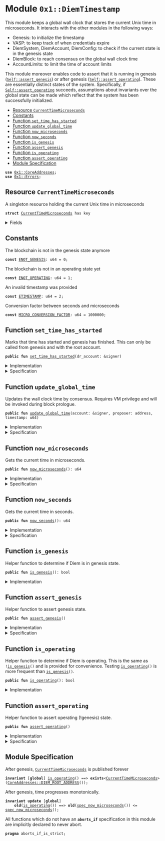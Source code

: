 
<a name="0x1_DiemTimestamp"></a>

# Module `0x1::DiemTimestamp`

This module keeps a global wall clock that stores the current Unix time in microseconds.
It interacts with the other modules in the following ways:

* Genesis: to initialize the timestamp
* VASP: to keep track of when credentials expire
* DiemSystem, DiemAccount, DiemConfig: to check if the current state is in the genesis state
* DiemBlock: to reach consensus on the global wall clock time
* AccountLimits: to limit the time of account limits

This module moreover enables code to assert that it is running in genesis (<code><a href="DiemTimestamp.md#0x1_DiemTimestamp_assert_genesis">Self::assert_genesis</a></code>) or after
genesis (<code><a href="DiemTimestamp.md#0x1_DiemTimestamp_assert_operating">Self::assert_operating</a></code>). These are essentially distinct states of the system. Specifically,
if <code><a href="DiemTimestamp.md#0x1_DiemTimestamp_assert_operating">Self::assert_operating</a></code> succeeds, assumptions about invariants over the global state can be made
which reflect that the system has been successfully initialized.


-  [Resource `CurrentTimeMicroseconds`](#0x1_DiemTimestamp_CurrentTimeMicroseconds)
-  [Constants](#@Constants_0)
-  [Function `set_time_has_started`](#0x1_DiemTimestamp_set_time_has_started)
-  [Function `update_global_time`](#0x1_DiemTimestamp_update_global_time)
-  [Function `now_microseconds`](#0x1_DiemTimestamp_now_microseconds)
-  [Function `now_seconds`](#0x1_DiemTimestamp_now_seconds)
-  [Function `is_genesis`](#0x1_DiemTimestamp_is_genesis)
-  [Function `assert_genesis`](#0x1_DiemTimestamp_assert_genesis)
-  [Function `is_operating`](#0x1_DiemTimestamp_is_operating)
-  [Function `assert_operating`](#0x1_DiemTimestamp_assert_operating)
-  [Module Specification](#@Module_Specification_1)


<pre><code><b>use</b> <a href="CoreAddresses.md#0x1_CoreAddresses">0x1::CoreAddresses</a>;
<b>use</b> <a href="../../../../../../move-stdlib/docs/Errors.md#0x1_Errors">0x1::Errors</a>;
</code></pre>



<a name="0x1_DiemTimestamp_CurrentTimeMicroseconds"></a>

## Resource `CurrentTimeMicroseconds`

A singleton resource holding the current Unix time in microseconds


<pre><code><b>struct</b> <a href="DiemTimestamp.md#0x1_DiemTimestamp_CurrentTimeMicroseconds">CurrentTimeMicroseconds</a> has key
</code></pre>



<details>
<summary>Fields</summary>


<dl>
<dt>
<code>microseconds: u64</code>
</dt>
<dd>

</dd>
</dl>


</details>

<a name="@Constants_0"></a>

## Constants


<a name="0x1_DiemTimestamp_ENOT_GENESIS"></a>

The blockchain is not in the genesis state anymore


<pre><code><b>const</b> <a href="DiemTimestamp.md#0x1_DiemTimestamp_ENOT_GENESIS">ENOT_GENESIS</a>: u64 = 0;
</code></pre>



<a name="0x1_DiemTimestamp_ENOT_OPERATING"></a>

The blockchain is not in an operating state yet


<pre><code><b>const</b> <a href="DiemTimestamp.md#0x1_DiemTimestamp_ENOT_OPERATING">ENOT_OPERATING</a>: u64 = 1;
</code></pre>



<a name="0x1_DiemTimestamp_ETIMESTAMP"></a>

An invalid timestamp was provided


<pre><code><b>const</b> <a href="DiemTimestamp.md#0x1_DiemTimestamp_ETIMESTAMP">ETIMESTAMP</a>: u64 = 2;
</code></pre>



<a name="0x1_DiemTimestamp_MICRO_CONVERSION_FACTOR"></a>

Conversion factor between seconds and microseconds


<pre><code><b>const</b> <a href="DiemTimestamp.md#0x1_DiemTimestamp_MICRO_CONVERSION_FACTOR">MICRO_CONVERSION_FACTOR</a>: u64 = 1000000;
</code></pre>



<a name="0x1_DiemTimestamp_set_time_has_started"></a>

## Function `set_time_has_started`

Marks that time has started and genesis has finished. This can only be called from genesis and with the root
account.


<pre><code><b>public</b> <b>fun</b> <a href="DiemTimestamp.md#0x1_DiemTimestamp_set_time_has_started">set_time_has_started</a>(dr_account: &signer)
</code></pre>



<details>
<summary>Implementation</summary>


<pre><code><b>public</b> <b>fun</b> <a href="DiemTimestamp.md#0x1_DiemTimestamp_set_time_has_started">set_time_has_started</a>(dr_account: &signer) {
    <a href="DiemTimestamp.md#0x1_DiemTimestamp_assert_genesis">assert_genesis</a>();
    <a href="CoreAddresses.md#0x1_CoreAddresses_assert_diem_root">CoreAddresses::assert_diem_root</a>(dr_account);
    <b>let</b> timer = <a href="DiemTimestamp.md#0x1_DiemTimestamp_CurrentTimeMicroseconds">CurrentTimeMicroseconds</a> { microseconds: 0 };
    move_to(dr_account, timer);
}
</code></pre>



</details>

<details>
<summary>Specification</summary>


The friend of this function is <code><a href="Genesis.md#0x1_Genesis_initialize">Genesis::initialize</a></code> which means that
this function can't be verified on its own and has to be verified in
context of Genesis execution.
After time has started, all invariants guarded by <code><a href="DiemTimestamp.md#0x1_DiemTimestamp_is_operating">DiemTimestamp::is_operating</a></code>
will become activated and need to hold.


<pre><code><b>pragma</b> <b>friend</b> = <a href="Genesis.md#0x1_Genesis_initialize">0x1::Genesis::initialize</a>;
<b>include</b> <a href="DiemTimestamp.md#0x1_DiemTimestamp_AbortsIfNotGenesis">AbortsIfNotGenesis</a>;
<b>include</b> <a href="CoreAddresses.md#0x1_CoreAddresses_AbortsIfNotDiemRoot">CoreAddresses::AbortsIfNotDiemRoot</a>{account: dr_account};
<b>ensures</b> <a href="DiemTimestamp.md#0x1_DiemTimestamp_is_operating">is_operating</a>();
</code></pre>



</details>

<a name="0x1_DiemTimestamp_update_global_time"></a>

## Function `update_global_time`

Updates the wall clock time by consensus. Requires VM privilege and will be invoked during block prologue.


<pre><code><b>public</b> <b>fun</b> <a href="DiemTimestamp.md#0x1_DiemTimestamp_update_global_time">update_global_time</a>(account: &signer, proposer: address, timestamp: u64)
</code></pre>



<details>
<summary>Implementation</summary>


<pre><code><b>public</b> <b>fun</b> <a href="DiemTimestamp.md#0x1_DiemTimestamp_update_global_time">update_global_time</a>(
    account: &signer,
    proposer: address,
    timestamp: u64
) <b>acquires</b> <a href="DiemTimestamp.md#0x1_DiemTimestamp_CurrentTimeMicroseconds">CurrentTimeMicroseconds</a> {
    <a href="DiemTimestamp.md#0x1_DiemTimestamp_assert_operating">assert_operating</a>();
    // Can only be invoked by DiemVM signer.
    <a href="CoreAddresses.md#0x1_CoreAddresses_assert_vm">CoreAddresses::assert_vm</a>(account);

    <b>let</b> global_timer = borrow_global_mut&lt;<a href="DiemTimestamp.md#0x1_DiemTimestamp_CurrentTimeMicroseconds">CurrentTimeMicroseconds</a>&gt;(<a href="CoreAddresses.md#0x1_CoreAddresses_DIEM_ROOT_ADDRESS">CoreAddresses::DIEM_ROOT_ADDRESS</a>());
    <b>let</b> now = global_timer.microseconds;
    <b>if</b> (proposer == <a href="CoreAddresses.md#0x1_CoreAddresses_VM_RESERVED_ADDRESS">CoreAddresses::VM_RESERVED_ADDRESS</a>()) {
        // NIL block <b>with</b> null address <b>as</b> proposer. Timestamp must be equal.
        <b>assert</b>(now == timestamp, <a href="../../../../../../move-stdlib/docs/Errors.md#0x1_Errors_invalid_argument">Errors::invalid_argument</a>(<a href="DiemTimestamp.md#0x1_DiemTimestamp_ETIMESTAMP">ETIMESTAMP</a>));
    } <b>else</b> {
        // Normal block. Time must advance
        <b>assert</b>(now &lt; timestamp, <a href="../../../../../../move-stdlib/docs/Errors.md#0x1_Errors_invalid_argument">Errors::invalid_argument</a>(<a href="DiemTimestamp.md#0x1_DiemTimestamp_ETIMESTAMP">ETIMESTAMP</a>));
    };
    global_timer.microseconds = timestamp;
}
</code></pre>



</details>

<details>
<summary>Specification</summary>



<pre><code><b>pragma</b> opaque;
<b>modifies</b> <b>global</b>&lt;<a href="DiemTimestamp.md#0x1_DiemTimestamp_CurrentTimeMicroseconds">CurrentTimeMicroseconds</a>&gt;(<a href="CoreAddresses.md#0x1_CoreAddresses_DIEM_ROOT_ADDRESS">CoreAddresses::DIEM_ROOT_ADDRESS</a>());
<a name="0x1_DiemTimestamp_now$10"></a>
<b>let</b> now = <a href="DiemTimestamp.md#0x1_DiemTimestamp_spec_now_microseconds">spec_now_microseconds</a>();
</code></pre>


Conditions unique for abstract and concrete version of this function.


<pre><code><b>include</b> <a href="DiemTimestamp.md#0x1_DiemTimestamp_AbortsIfNotOperating">AbortsIfNotOperating</a>;
<b>include</b> <a href="CoreAddresses.md#0x1_CoreAddresses_AbortsIfNotVM">CoreAddresses::AbortsIfNotVM</a>;
<b>ensures</b> now == timestamp;
</code></pre>


Conditions we only check for the implementation, but do not pass to the caller.


<pre><code><b>aborts_if</b> [concrete]
    (<b>if</b> (proposer == <a href="CoreAddresses.md#0x1_CoreAddresses_VM_RESERVED_ADDRESS">CoreAddresses::VM_RESERVED_ADDRESS</a>()) {
        now != timestamp // Refers <b>to</b> the now in the pre state
     } <b>else</b>  {
        now &gt;= timestamp
     }
    )
    <b>with</b> <a href="../../../../../../move-stdlib/docs/Errors.md#0x1_Errors_INVALID_ARGUMENT">Errors::INVALID_ARGUMENT</a>;
</code></pre>



</details>

<a name="0x1_DiemTimestamp_now_microseconds"></a>

## Function `now_microseconds`

Gets the current time in microseconds.


<pre><code><b>public</b> <b>fun</b> <a href="DiemTimestamp.md#0x1_DiemTimestamp_now_microseconds">now_microseconds</a>(): u64
</code></pre>



<details>
<summary>Implementation</summary>


<pre><code><b>public</b> <b>fun</b> <a href="DiemTimestamp.md#0x1_DiemTimestamp_now_microseconds">now_microseconds</a>(): u64 <b>acquires</b> <a href="DiemTimestamp.md#0x1_DiemTimestamp_CurrentTimeMicroseconds">CurrentTimeMicroseconds</a> {
    <a href="DiemTimestamp.md#0x1_DiemTimestamp_assert_operating">assert_operating</a>();
    borrow_global&lt;<a href="DiemTimestamp.md#0x1_DiemTimestamp_CurrentTimeMicroseconds">CurrentTimeMicroseconds</a>&gt;(<a href="CoreAddresses.md#0x1_CoreAddresses_DIEM_ROOT_ADDRESS">CoreAddresses::DIEM_ROOT_ADDRESS</a>()).microseconds
}
</code></pre>



</details>

<details>
<summary>Specification</summary>



<pre><code><b>pragma</b> opaque;
<b>include</b> <a href="DiemTimestamp.md#0x1_DiemTimestamp_AbortsIfNotOperating">AbortsIfNotOperating</a>;
<b>ensures</b> result == <a href="DiemTimestamp.md#0x1_DiemTimestamp_spec_now_microseconds">spec_now_microseconds</a>();
</code></pre>




<a name="0x1_DiemTimestamp_spec_now_microseconds"></a>


<pre><code><b>define</b> <a href="DiemTimestamp.md#0x1_DiemTimestamp_spec_now_microseconds">spec_now_microseconds</a>(): u64 {
   <b>global</b>&lt;<a href="DiemTimestamp.md#0x1_DiemTimestamp_CurrentTimeMicroseconds">CurrentTimeMicroseconds</a>&gt;(<a href="CoreAddresses.md#0x1_CoreAddresses_DIEM_ROOT_ADDRESS">CoreAddresses::DIEM_ROOT_ADDRESS</a>()).microseconds
}
</code></pre>



</details>

<a name="0x1_DiemTimestamp_now_seconds"></a>

## Function `now_seconds`

Gets the current time in seconds.


<pre><code><b>public</b> <b>fun</b> <a href="DiemTimestamp.md#0x1_DiemTimestamp_now_seconds">now_seconds</a>(): u64
</code></pre>



<details>
<summary>Implementation</summary>


<pre><code><b>public</b> <b>fun</b> <a href="DiemTimestamp.md#0x1_DiemTimestamp_now_seconds">now_seconds</a>(): u64 <b>acquires</b> <a href="DiemTimestamp.md#0x1_DiemTimestamp_CurrentTimeMicroseconds">CurrentTimeMicroseconds</a> {
    <a href="DiemTimestamp.md#0x1_DiemTimestamp_now_microseconds">now_microseconds</a>() / <a href="DiemTimestamp.md#0x1_DiemTimestamp_MICRO_CONVERSION_FACTOR">MICRO_CONVERSION_FACTOR</a>
}
</code></pre>



</details>

<details>
<summary>Specification</summary>



<pre><code><b>pragma</b> opaque;
<b>include</b> <a href="DiemTimestamp.md#0x1_DiemTimestamp_AbortsIfNotOperating">AbortsIfNotOperating</a>;
<b>ensures</b> result == <a href="DiemTimestamp.md#0x1_DiemTimestamp_spec_now_microseconds">spec_now_microseconds</a>() /  <a href="DiemTimestamp.md#0x1_DiemTimestamp_MICRO_CONVERSION_FACTOR">MICRO_CONVERSION_FACTOR</a>;
</code></pre>




<a name="0x1_DiemTimestamp_spec_now_seconds"></a>


<pre><code><b>define</b> <a href="DiemTimestamp.md#0x1_DiemTimestamp_spec_now_seconds">spec_now_seconds</a>(): u64 {
   <b>global</b>&lt;<a href="DiemTimestamp.md#0x1_DiemTimestamp_CurrentTimeMicroseconds">CurrentTimeMicroseconds</a>&gt;(<a href="CoreAddresses.md#0x1_CoreAddresses_DIEM_ROOT_ADDRESS">CoreAddresses::DIEM_ROOT_ADDRESS</a>()).microseconds / <a href="DiemTimestamp.md#0x1_DiemTimestamp_MICRO_CONVERSION_FACTOR">MICRO_CONVERSION_FACTOR</a>
}
</code></pre>



</details>

<a name="0x1_DiemTimestamp_is_genesis"></a>

## Function `is_genesis`

Helper function to determine if Diem is in genesis state.


<pre><code><b>public</b> <b>fun</b> <a href="DiemTimestamp.md#0x1_DiemTimestamp_is_genesis">is_genesis</a>(): bool
</code></pre>



<details>
<summary>Implementation</summary>


<pre><code><b>public</b> <b>fun</b> <a href="DiemTimestamp.md#0x1_DiemTimestamp_is_genesis">is_genesis</a>(): bool {
    !<b>exists</b>&lt;<a href="DiemTimestamp.md#0x1_DiemTimestamp_CurrentTimeMicroseconds">CurrentTimeMicroseconds</a>&gt;(<a href="CoreAddresses.md#0x1_CoreAddresses_DIEM_ROOT_ADDRESS">CoreAddresses::DIEM_ROOT_ADDRESS</a>())
}
</code></pre>



</details>

<a name="0x1_DiemTimestamp_assert_genesis"></a>

## Function `assert_genesis`

Helper function to assert genesis state.


<pre><code><b>public</b> <b>fun</b> <a href="DiemTimestamp.md#0x1_DiemTimestamp_assert_genesis">assert_genesis</a>()
</code></pre>



<details>
<summary>Implementation</summary>


<pre><code><b>public</b> <b>fun</b> <a href="DiemTimestamp.md#0x1_DiemTimestamp_assert_genesis">assert_genesis</a>() {
    <b>assert</b>(<a href="DiemTimestamp.md#0x1_DiemTimestamp_is_genesis">is_genesis</a>(), <a href="../../../../../../move-stdlib/docs/Errors.md#0x1_Errors_invalid_state">Errors::invalid_state</a>(<a href="DiemTimestamp.md#0x1_DiemTimestamp_ENOT_GENESIS">ENOT_GENESIS</a>));
}
</code></pre>



</details>

<details>
<summary>Specification</summary>



<pre><code><b>pragma</b> opaque = <b>true</b>;
<b>include</b> <a href="DiemTimestamp.md#0x1_DiemTimestamp_AbortsIfNotGenesis">AbortsIfNotGenesis</a>;
</code></pre>


Helper schema to specify that a function aborts if not in genesis.


<a name="0x1_DiemTimestamp_AbortsIfNotGenesis"></a>


<pre><code><b>schema</b> <a href="DiemTimestamp.md#0x1_DiemTimestamp_AbortsIfNotGenesis">AbortsIfNotGenesis</a> {
    <b>aborts_if</b> !<a href="DiemTimestamp.md#0x1_DiemTimestamp_is_genesis">is_genesis</a>() <b>with</b> <a href="../../../../../../move-stdlib/docs/Errors.md#0x1_Errors_INVALID_STATE">Errors::INVALID_STATE</a>;
}
</code></pre>



</details>

<a name="0x1_DiemTimestamp_is_operating"></a>

## Function `is_operating`

Helper function to determine if Diem is operating. This is the same as <code>!<a href="DiemTimestamp.md#0x1_DiemTimestamp_is_genesis">is_genesis</a>()</code> and is provided
for convenience. Testing <code><a href="DiemTimestamp.md#0x1_DiemTimestamp_is_operating">is_operating</a>()</code> is more frequent than <code><a href="DiemTimestamp.md#0x1_DiemTimestamp_is_genesis">is_genesis</a>()</code>.


<pre><code><b>public</b> <b>fun</b> <a href="DiemTimestamp.md#0x1_DiemTimestamp_is_operating">is_operating</a>(): bool
</code></pre>



<details>
<summary>Implementation</summary>


<pre><code><b>public</b> <b>fun</b> <a href="DiemTimestamp.md#0x1_DiemTimestamp_is_operating">is_operating</a>(): bool {
    <b>exists</b>&lt;<a href="DiemTimestamp.md#0x1_DiemTimestamp_CurrentTimeMicroseconds">CurrentTimeMicroseconds</a>&gt;(<a href="CoreAddresses.md#0x1_CoreAddresses_DIEM_ROOT_ADDRESS">CoreAddresses::DIEM_ROOT_ADDRESS</a>())
}
</code></pre>



</details>

<a name="0x1_DiemTimestamp_assert_operating"></a>

## Function `assert_operating`

Helper function to assert operating (!genesis) state.


<pre><code><b>public</b> <b>fun</b> <a href="DiemTimestamp.md#0x1_DiemTimestamp_assert_operating">assert_operating</a>()
</code></pre>



<details>
<summary>Implementation</summary>


<pre><code><b>public</b> <b>fun</b> <a href="DiemTimestamp.md#0x1_DiemTimestamp_assert_operating">assert_operating</a>() {
    <b>assert</b>(<a href="DiemTimestamp.md#0x1_DiemTimestamp_is_operating">is_operating</a>(), <a href="../../../../../../move-stdlib/docs/Errors.md#0x1_Errors_invalid_state">Errors::invalid_state</a>(<a href="DiemTimestamp.md#0x1_DiemTimestamp_ENOT_OPERATING">ENOT_OPERATING</a>));
}
</code></pre>



</details>

<details>
<summary>Specification</summary>



<pre><code><b>pragma</b> opaque = <b>true</b>;
<b>include</b> <a href="DiemTimestamp.md#0x1_DiemTimestamp_AbortsIfNotOperating">AbortsIfNotOperating</a>;
</code></pre>


Helper schema to specify that a function aborts if not operating.


<a name="0x1_DiemTimestamp_AbortsIfNotOperating"></a>


<pre><code><b>schema</b> <a href="DiemTimestamp.md#0x1_DiemTimestamp_AbortsIfNotOperating">AbortsIfNotOperating</a> {
    <b>aborts_if</b> !<a href="DiemTimestamp.md#0x1_DiemTimestamp_is_operating">is_operating</a>() <b>with</b> <a href="../../../../../../move-stdlib/docs/Errors.md#0x1_Errors_INVALID_STATE">Errors::INVALID_STATE</a>;
}
</code></pre>



</details>

<a name="@Module_Specification_1"></a>

## Module Specification



After genesis, <code><a href="DiemTimestamp.md#0x1_DiemTimestamp_CurrentTimeMicroseconds">CurrentTimeMicroseconds</a></code> is published forever


<pre><code><b>invariant</b> [<b>global</b>] <a href="DiemTimestamp.md#0x1_DiemTimestamp_is_operating">is_operating</a>() ==&gt; <b>exists</b>&lt;<a href="DiemTimestamp.md#0x1_DiemTimestamp_CurrentTimeMicroseconds">CurrentTimeMicroseconds</a>&gt;(<a href="CoreAddresses.md#0x1_CoreAddresses_DIEM_ROOT_ADDRESS">CoreAddresses::DIEM_ROOT_ADDRESS</a>());
</code></pre>


After genesis, time progresses monotonically.


<pre><code><b>invariant</b> <b>update</b> [<b>global</b>]
    <b>old</b>(<a href="DiemTimestamp.md#0x1_DiemTimestamp_is_operating">is_operating</a>()) ==&gt; <b>old</b>(<a href="DiemTimestamp.md#0x1_DiemTimestamp_spec_now_microseconds">spec_now_microseconds</a>()) &lt;= <a href="DiemTimestamp.md#0x1_DiemTimestamp_spec_now_microseconds">spec_now_microseconds</a>();
</code></pre>



All functions which do not have an <code><b>aborts_if</b></code> specification in this module are implicitly declared
to never abort.


<pre><code><b>pragma</b> aborts_if_is_strict;
</code></pre>


[//]: # ("File containing references which can be used from documentation")
[ACCESS_CONTROL]: https://github.com/diem/dip/blob/main/dips/dip-2.md
[ROLE]: https://github.com/diem/dip/blob/main/dips/dip-2.md#roles
[PERMISSION]: https://github.com/diem/dip/blob/main/dips/dip-2.md#permissions
